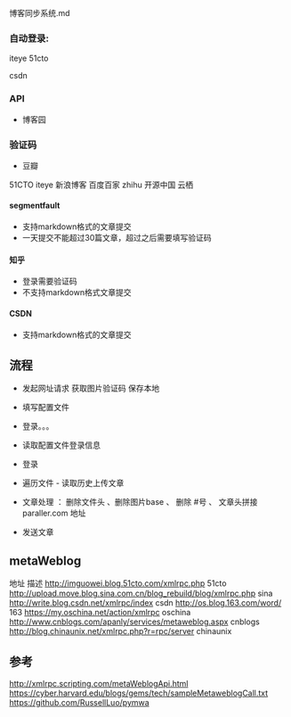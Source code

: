 博客同步系统.md

### 自动登录:

iteye
51cto


csdn

### API 

- 博客园


### 验证码

- 豆瓣

51CTO
iteye
新浪博客
百度百家
zhihu
开源中国
云栖

#### segmentfault
- 支持markdown格式的文章提交
- 一天提交不能超过30篇文章，超过之后需要填写验证码

#### 知乎
- 登录需要验证码
- 不支持markdown格式文章提交

#### CSDN
- 支持markdown格式的文章提交

## 流程

- 发起网址请求 获取图片验证码 保存本地
- 填写配置文件
- 登录。。。



- 读取配置文件登录信息
- 登录
- 遍历文件 - 读取历史上传文章
- 文章处理 ： 删除文件头 、删除图片base 、 删除 #号 、 文章头拼接paraller.com 地址
- 发送文章

## metaWeblog

地址	描述
http://imguowei.blog.51cto.com/xmlrpc.php	51cto
http://upload.move.blog.sina.com.cn/blog_rebuild/blog/xmlrpc.php	sina
http://write.blog.csdn.net/xmlrpc/index	csdn 
http://os.blog.163.com/word/	163
https://my.oschina.net/action/xmlrpc	oschina
http://www.cnblogs.com/apanly/services/metaweblog.aspx	cnblogs
http://blog.chinaunix.net/xmlrpc.php?r=rpc/server	chinaunix

## 参考

http://xmlrpc.scripting.com/metaWeblogApi.html
https://cyber.harvard.edu/blogs/gems/tech/sampleMetaweblogCall.txt
https://github.com/RussellLuo/pymwa



